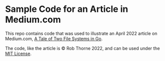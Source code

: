 # Sample Code for an Article in Medium.com

This repo contains code that was used to illustrate an April 2022 article on Medium.com, [A Tale of Two File Systems in Go](https://robthorne-26852.medium.com/a-tale-of-two-file-systems-in-go-b749038c7373).

The code, like the article is &copy; Rob Thorne 2022, and can be used under the [MIT License](./LICENSE.md).
